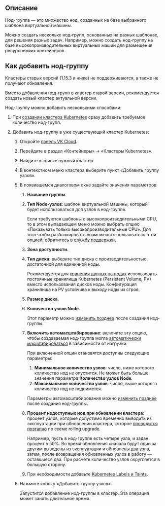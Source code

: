 ## Описание

Нод-группа — это множество нод, созданных на базе выбранного шаблона виртуальной машины.

Можно создать несколько нод-групп, основанных на разных шаблонах, для решения разных задач. Например, можно создать нод-группу на базе высокопроизводительных виртуальных машин для размещения ресурсоемких контейнеров.

## Как добавить нод-группу

<warn>

Кластеры старых версий (1.15.3 и ниже) не поддерживаются, а также не получают обновления.

Вместо добавления нод-групп в кластер старой версии, рекомендуется создать новый кластер актуальной версии.

</warn>

Нод-группу можно добавить несколькими способами:

1. При [создании кластера Kubernetes](../../k8s-clusters/create-k8s) сразу добавить требуемое количество нод-групп.
1. Добавить нод-группу в уже существующий кластер Kubernetes:

   1. Откройте [панель VK Cloud](https://mcs.mail.ru/app/).
   1. Перейдите в раздел «Контейнеры» → «Кластеры Kubernetes».
   1. Найдите в списке нужный кластер.
   1. В контекстном меню кластера выберите пункт «Добавить группу узлов».
   1. В появившемся диалоговом окне задайте значения параметров:

      1. **Название группы**.
      1. **Тип Node-узлов**: шаблон виртуальной машины, который будет использоваться для узлов в нод-группе.

         <info>

         Если требуются шаблоны с высокопроизводительными CPU, то в этом выпадающем меню можно выбрать опцию «Показывать только высокопроизводительные CPU».
         Для того чтобы разблокировать возможность пользоваться этой опцией, обратитесь в [службу поддержки](/contacts).

         </info>

      1. **Зона доступности**.
      1. **Тип диска**: выберите тип диска с производительностью, достаточной для единичной ноды.

         <info>

         Рекомендуется для [хранения данных на подах](../../k8s-pvc) использовать постоянные хранилища Kubernetes (Persistent Volume, PV) вместо использования дисков ноды.
         Конфигурация хранилища на PV устойчива к выходу ноды из строя.

         </info>

      1. **Размер диска**.
      1. **Количество узлов Node**.

         Этот параметр можно [изменить позднее](../../k8s-node-groups/change-k8s-node) после создания нод-группы.

      1. **Включить автомасштабирование**: включите эту опцию, чтобы создаваемая нод-группа могла [автоматически масштабироваться](../../k8s-clusters/k8s-scale/scale-k8s) в зависимости от нагрузки.

         При включенной опции становятся доступны следующие параметры:

         1. **Минимальное количество узлов**: число, ниже которого количество нод не опустится. Не может быть больше значения параметра **Количество узлов Node**.
         1. **Максимальное количество узлов**: число, выше которого количество нод не поднимется.

         Параметры автомасштабирования можно [изменить позднее](../../k8s-node-groups/change-k8s-node) после создания нод-группы.

      1. **Процент недоступных нод при обновлении кластера**: процент узлов, которые допустимо временно выводить из эксплуатации при обновлении кластера, которое [проводится поэтапно](../../k8s-clusters/update-k8s) по схеме rolling upgrade.

         Например, пусть в нод-группе есть четыре узла, и задан процент в 50%. Во время обновления сначала будут один за другим выведены из эксплуатации и обновлены два узла, затем, после возвращения обновленных узлов в работу — оставшиеся два. При расчете количество узлов округляется в большую сторону.

      1. При необходимости добавьте [Kubernetes Labels и Taints](labels-and-taints).

   1. Нажмите кнопку «Добавить группу узлов».

      Запустится добавление нод-группы в кластер. Эта операция может занять длительное время.
